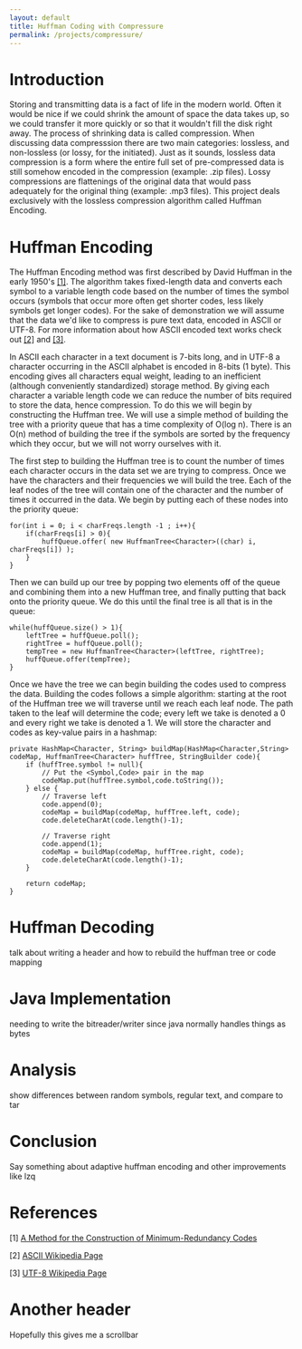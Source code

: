 ```yaml
---
layout: default
title: Huffman Coding with Compressure
permalink: /projects/compressure/
---
```


Introduction 
============
Storing and transmitting data is a fact of life in the modern world.  Often it would be nice if we could shrink the amount of space the data takes up, so we could transfer it more quickly or so that it wouldn't fill the disk right away.  The process of shrinking data is called compression.  When discussing data compresssion there are two main categories: lossless, and non-lossless (or lossy, for the initiated).  Just as it sounds, lossless data compression is a form where the entire full set of pre-compressed data is still somehow encoded in the compression (example: .zip files).  Lossy compressions are flattenings of the original data that would pass adequately for the original thing (example: .mp3 files).  This project deals exclusively with the lossless compression algorithm called Huffman Encoding.

Huffman Encoding
================
The Huffman Encoding method was first described by David Huffman in the early 1950's [\[1\]](http://compression.ru/download/articles/huff/huffman_1952_minimum-redundancy-codes.pdf).   The algorithm takes fixed-length data and converts each symbol to a variable length code based on the number of times the symbol occurs (symbols that occur more often get shorter codes, less likely symbols get longer codes).  For the sake of demonstration we will assume that the data we'd like to compress is pure text data, encoded in ASCII or UTF-8.  For more information about how ASCII encoded text works check out [\[2\]](http://en.wikipedia.org/wiki/ASCII) and [\[3\]](http://en.wikipedia.org/wiki/UTF-8).

In ASCII each character in a text document is 7-bits long, and in UTF-8 a character occurring in the ASCII alphabet is encoded in 8-bits (1 byte).  This encoding gives all characters equal weight, leading to an inefficient (although conveniently standardized) storage method.  By giving each character a variable length code we can reduce the number of bits required to store the data, hence compression.  To do this we will begin by constructing the Huffman tree.  We will use a simple method of building the tree with a priority queue that has a time complexity of O(log n).  There is an O(n) method of building the tree if the symbols are sorted by the frequency which they occur, but we will not worry ourselves with it.  

The first step to building the Huffman tree is to count the number of times each character occurs in the data set we are trying to compress.  Once we have the characters and their frequencies we will build the tree.  Each of the leaf nodes of the tree will contain one of the character and the number of times it occurred in the data.  We begin by putting each of these nodes into the priority queue:

	for(int i = 0; i < charFreqs.length -1 ; i++){
		if(charFreqs[i] > 0){
			huffQueue.offer( new HuffmanTree<Character>((char) i, charFreqs[i]) );
		}
	}

Then we can build up our tree by popping two elements off of the queue and combining them into a new Huffman tree, and finally putting that back onto the priority queue.  We do this until the final tree is all that is in the queue:


	while(huffQueue.size() > 1){
		leftTree = huffQueue.poll();
		rightTree = huffQueue.poll();
		tempTree = new HuffmanTree<Character>(leftTree, rightTree);
		huffQueue.offer(tempTree);
	}

Once we have the tree we can begin building the codes used to compress the data.  Building the codes follows a simple algorithm:  starting at the root of the Huffman tree we will traverse until we reach each leaf node.  The path taken to the leaf will determine the code; every left we take is denoted a 0 and every right we take is denoted a 1.  We will store the character and codes as key-value pairs in a hashmap:

	private HashMap<Character, String> buildMap(HashMap<Character,String> codeMap, HuffmanTree<Character> huffTree, StringBuilder code){
		if (huffTree.symbol != null){
			// Put the <Symbol,Code> pair in the map
			codeMap.put(huffTree.symbol,code.toString());
		} else {
			// Traverse left
			code.append(0);
			codeMap = buildMap(codeMap, huffTree.left, code);
			code.deleteCharAt(code.length()-1);
			
			// Traverse right
			code.append(1);
			codeMap = buildMap(codeMap, huffTree.right, code);
			code.deleteCharAt(code.length()-1);
		}
		
		return codeMap;
	}


Huffman Decoding
================
talk about writing a header and how to rebuild the huffman tree or code mapping

Java Implementation
===================
needing to write the bitreader/writer since java normally handles things as bytes

Analysis
========
show differences between random symbols, regular text, and compare to tar

Conclusion
==========
Say something about adaptive huffman encoding and other improvements like lzq

References
==========
[1] [A Method for the Construction of Minimum-Redundancy Codes](http://compression.ru/download/articles/huff/huffman_1952_minimum-redundancy-codes.pdf)

[2] [ASCII Wikipedia Page](http://en.wikipedia.org/wiki/ASCII)

[3] [UTF-8 Wikipedia Page](http://en.wikipedia.org/wiki/UTF-8)

Another header
==============
Hopefully this gives me a scrollbar